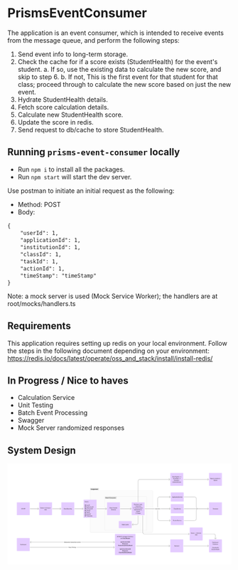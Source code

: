 # PrismsEventConsumer

The application is an event consumer, which is intended to receive events from the message queue, and perform the following steps:
1. Send event info to long-term storage.
2. Check the cache for if a score exists (StudentHealth) for the event's student.
   a. If so, use the existing data to calculate the new score, and skip to step 6.
   b. If not, This is the first event for that student for that class; proceed through to calculate the new score based on just the new event.
3.  Hydrate StudentHealth details.
4.  Fetch score calculation details.
5.  Calculate new StudentHealth score.
6.  Update the score in redis.
7.  Send request to db/cache to store StudentHealth.

## Running `prisms-event-consumer` locally

- Run `npm i` to install all the packages.
- Run `npm start` will start the dev server.

Use postman to initiate an initial request as the following:
- Method: POST
- Body:

```
{
    "userId": 1,
    "applicationId": 1,
    "institutionId": 1,
    "classId": 1,
    "taskId": 1,
    "actionId": 1,
    "timeStamp": "timeStamp"
}
```

Note: a mock server is used (Mock Service Worker); the handlers are at root/mocks/handlers.ts

## Requirements

This application requires setting up redis on your local environment.
Follow the steps in the following document depending on your environment: https://redis.io/docs/latest/operate/oss_and_stack/install/install-redis/

## In Progress / Nice to haves

- Calculation Service
- Unit Testing
- Batch Event Processing
- Swagger
- Mock Server randomized responses

## System Design
![alt text](<system-design.jpg>)
